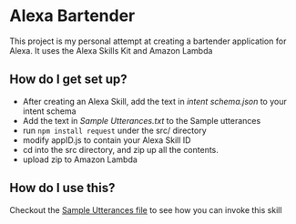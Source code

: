 # Alexa Bartender #

This project is my personal attempt at creating a bartender application for Alexa.
It uses the Alexa Skills Kit and Amazon Lambda

## How do I get set up? ##

* After creating an Alexa Skill, add the text in *intent schema.json* to your intent schema
* Add the text in *Sample Utterances.txt* to the Sample utterances
* run `npm install request` under the src/ directory
* modify appID.js to contain your Alexa Skill ID
* cd into the src directory, and zip up all the contents.
* upload zip to Amazon Lambda

## How do I use this? ##
Checkout the [Sample Utterances file](Sample%20Utterances.txt) to see how you can invoke this skill
